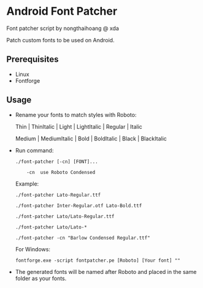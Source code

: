 # Android Font Patcher
Font patcher script by nongthaihoang @ xda

Patch custom fonts to be used on Android.

## Prerequisites
- Linux
- Fontforge

## Usage
- Rename your fonts to match styles with Roboto:

  Thin | ThinItalic | Light | LightItalic | Regular | Italic

  Medium | MediumItalic | Bold | BoldItalic | Black | BlackItalic
- Run command:
  ```
  ./font-patcher [-cn] [FONT]...
  
      -cn  use Roboto Condensed
  ```
  Example:
  
  `./font-patcher Lato-Regular.ttf`
  
  `./font-patcher Inter-Regular.otf Lato-Bold.ttf`
  
  `./font-patcher Lato/Lato-Regular.ttf`
  
  `./font-patcher Lato/Lato-*`
  
  `./font-patcher -cn "Barlow Condensed Regular.ttf"`
  
  For Windows:
  
  `fontforge.exe -script fontpatcher.pe [Roboto] [Your font] ""`
- The generated fonts will be named after Roboto and placed in the same folder as your fonts.
